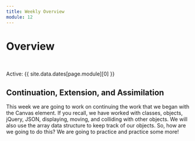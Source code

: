 ```yaml
---
title: Weekly Overview
module: 12
---
```


# Overview


<br />


Active: {{ site.data.dates[page.module][0] }}


## Continuation, Extension, and Assimilation

<!--<iframe width="560" height="315" src="https://www.youtube.com/embed/mM5_E-2p-aM" frameborder="0" allow="accelerometer; autoplay; encrypted-media; gyroscope; picture-in-picture" allowfullscreen></iframe>-->

This week we are going to work on continuing the work that we began with the Canvas element.  If you recall, we have worked with classes, objects, jQuery, JSON, displaying, moving, and colliding with other objects.  We will also use the array data structure to keep track of our objects.  So, how are we going to do this?  We are going to practice and practice some more!

